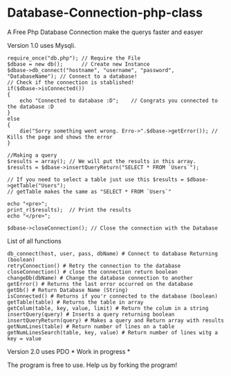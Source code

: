 # Database-Connection-php-class
A Free Php Database Connection make the querys faster and easyer

Version 1.0 uses Mysqli.

	require_once("db.php"); // Require the File
	$dbase = new db();		// Create new Instance
	$dbase->db_connect("hostname", "username", "password", "DatabaseName"); // Connect to a database!
	// Check if the connection is stablished!
	if($dbase->isConnected())
	{
		echo "Connected to database :D";	// Congrats you connected to the database :D
	}
	else
	{
		die("Sorry something went wrong. Erro->".$dbase->getError()); // Kills the page and shows the error
	}
	
	//Making a query
	$results = array(); // We will put the results in this array.
	$results = $dbase->insertQueryReturn("SELECT * FROM `Users`"); 
	
	// If you need to select a table just use this $results = $dbase->getTable("Users");
	// getTable makes the same as "SELECT * FROM `Users`"
	
	echo "<pre>";
	print_r($results);	// Print the results
	echo "</pre>";
	
	$dbase->closeConnection(); // Close the connection with the Database
	
List of all functions

	db_connect(host, user, pass, dbName) # Connect to database Returning (boolean)
	retryConnection() # Retry the connection to the database
	closeConnection() # close the connection return boolean
	changeDb(dbName) # Change the database connection to another
	getError() # Returns the last error occurred on the database
	getDb() # Return Database Name (String)
	isConnected() # Returns if you'r connected to the database (boolean)
	getTable(table) # Returns the table in array
	getColum(table, key, value, limit) # Return the colum in a string
	insertQuery(query) # Inserts a query returning boolean
	insertQueryReturn(query) # Makes a query and Return array with results
	getNumLines(table) # Return number of lines on a table
	getNumLinesSearch(table, key, value) # Return number of lines witg a key = value
	
Version 2.0 uses PDO * Work in progress *

The program is free to use.
Help us by forking the program!
